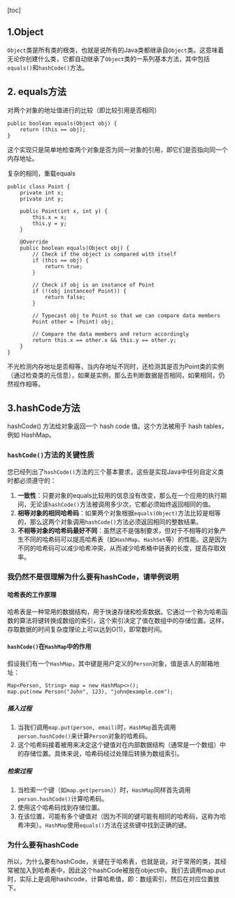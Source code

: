 [toc]

## 1.Object

`Object`类是所有类的根类，也就是说所有的Java类都继承自`Object`类。这意味着无论你创建什么类，它都自动继承了`Object`类的一系列基本方法，其中包括`equals()`和`hashCode()`方法。



## 2. equals方法

对两个对象的地址值进行的比较（即比较引用是否相同）

```
public boolean equals(Object obj) {
    return (this == obj);
}
```

这个实现只是简单地检查两个对象是否为同一对象的引用，即它们是否指向同一个内存地址。



复杂的相同，重载equals

```
public class Point {
    private int x;
    private int y;

    public Point(int x, int y) {
        this.x = x;
        this.y = y;
    }

    @Override
    public boolean equals(Object obj) {
        // Check if the object is compared with itself
        if (this == obj) {
            return true;
        }

        // Check if obj is an instance of Point
        if (!(obj instanceof Point)) {
            return false;
        }

        // Typecast obj to Point so that we can compare data members
        Point other = (Point) obj;

        // Compare the data members and return accordingly
        return this.x == other.x && this.y == other.y;
    }
}

```

不光检测内存地址是否相等，当内存地址不同时，还检测其是否为Point类的实例（通过检查类的元信息），如果是实例，那么去判断数据是否相同，如果相同，仍然视作相等。



## 3.hashCode方法

hashCode() 方法给对象返回一个 hash code 值。这个方法被用于 hash tables，例如 HashMap。

### `hashCode()`方法的关键性质

您已经列出了`hashCode()`方法的三个基本要求，这些是实现Java中任何自定义类时都必须遵守的：

1. **一致性**：只要对象的equals比较用的信息没有改变，那么在一个应用的执行期间，无论该`hashCode()`方法被调用多少次，它都必须始终返回相同的值。
2. **相等对象的相同哈希码**：如果两个对象根据`equals(Object)`方法比较是相等的，那么这两个对象调用`hashCode()`方法必须返回相同的整数结果。
3. **不相等对象的哈希码最好不同**：虽然这不是强制要求，但对于不相等的对象产生不同的哈希码可以提高哈希表（如`HashMap`、`HashSet`等）的性能。这是因为不同的哈希码可以减少哈希冲突，从而减少哈希桶中链表的长度，提高存取效率。





### 我仍然不是很理解为什么要有hashCode，请举例说明

#### 哈希表的工作原理

哈希表是一种常用的数据结构，用于快速存储和检索数据。它通过一个称为哈希函数的算法将键转换成数组的索引，这个索引决定了值在数组中的存储位置。这样，存取数据的时间复杂度理论上可以达到O(1)，即常数时间。

#### `hashCode()`在`HashMap`中的作用

假设我们有一个`HashMap`，其中键是用户定义的`Person`对象，值是该人的邮箱地址：

```
Map<Person, String> map = new HashMap<>();
map.put(new Person("John", 123), "john@example.com");
```

##### 插入过程

1. 当我们调用`map.put(person, email)`时，`HashMap`首先调用`person.hashCode()`来计算`Person`对象的哈希码。
2. 这个哈希码接着被用来决定这个键值对在内部数据结构（通常是一个数组）中的存储位置。具体来说，哈希码经过处理后转换为数组索引。

##### 检索过程

1. 当检索一个键（如`map.get(person)`）时，`HashMap`同样首先调用`person.hashCode()`计算哈希码。
2. 使用这个哈希码找到存储位置。
3. 在该位置，可能有多个键值对（因为不同的键可能有相同的哈希码，这称为哈希冲突）。`HashMap`使用`equals()`方法在这些键中找到正确的键。





### 为什么要有hashCode

所以，为什么要有hashCode，关键在于哈希表，也就是说，对于常用的类，其经常被加入到哈希表中，因此这个hashCode被放在object中。我们去调用map.put时，实际上是调用hashcode，计算哈希值，即：数组索引，然后在对应位置放下。